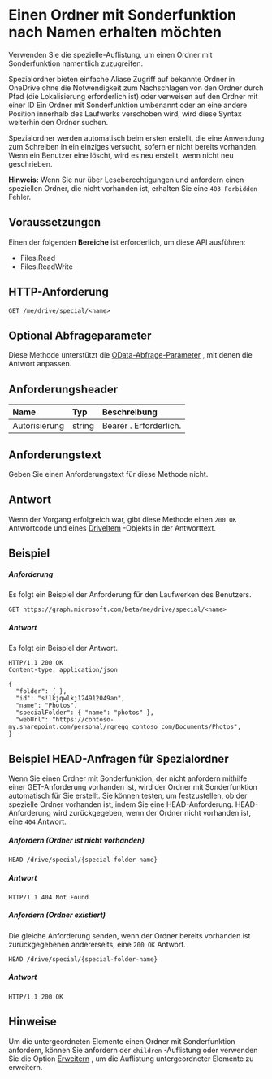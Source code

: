 # <a name="get-a-special-folder-by-name"></a>Einen Ordner mit Sonderfunktion nach Namen erhalten möchten

Verwenden Sie die spezielle-Auflistung, um einen Ordner mit Sonderfunktion namentlich zuzugreifen.

Spezialordner bieten einfache Aliase Zugriff auf bekannte Ordner in OneDrive ohne die Notwendigkeit zum Nachschlagen von den Ordner durch Pfad (die Lokalisierung erforderlich ist) oder verweisen auf den Ordner mit einer ID Ein Ordner mit Sonderfunktion umbenannt oder an eine andere Position innerhalb des Laufwerks verschoben wird, wird diese Syntax weiterhin den Ordner suchen.

Spezialordner werden automatisch beim ersten erstellt, die eine Anwendung zum Schreiben in ein einziges versucht, sofern er nicht bereits vorhanden. Wenn ein Benutzer eine löscht, wird es neu erstellt, wenn nicht neu geschrieben.

**Hinweis:**  Wenn Sie nur über Leseberechtigungen und anfordern einen speziellen Ordner, die nicht vorhanden ist, erhalten Sie eine `403 Forbidden` Fehler.

## <a name="prerequisites"></a>Voraussetzungen
Einen der folgenden **Bereiche** ist erforderlich, um diese API ausführen:

  * Files.Read
  * Files.ReadWrite

## <a name="http-request"></a>HTTP-Anforderung
<!-- { "blockType": "ignored" } -->
```http
GET /me/drive/special/<name>
```
## <a name="optional-query-parameters"></a>Optional Abfrageparameter
Diese Methode unterstützt die [OData-Abfrage-Parameter](http://graph.microsoft.io/docs/overview/query_parameters) , mit denen die Antwort anpassen.

## <a name="request-headers"></a>Anforderungsheader

| Name          | Typ   | Beschreibung               |
|:--------------|:-------|:--------------------------|
| Autorisierung | string | Bearer <token>. Erforderlich. |


## <a name="request-body"></a>Anforderungstext
Geben Sie einen Anforderungstext für diese Methode nicht.

## <a name="response"></a>Antwort
Wenn der Vorgang erfolgreich war, gibt diese Methode einen `200 OK` Antwortcode und eines [DriveItem](../resources/driveitem.md) -Objekts in der Antworttext.

## <a name="example"></a>Beispiel

##### <a name="request"></a>Anforderung
Es folgt ein Beispiel der Anforderung für den Laufwerken des Benutzers.

<!-- {
  "blockType": "request",
  "name": "get_drive_special"
}-->
```http
GET https://graph.microsoft.com/beta/me/drive/special/<name>
```

##### <a name="response"></a>Antwort
Es folgt ein Beispiel der Antwort.
<!-- {
  "blockType": "response",
  "truncated": true,
  "@odata.type": "microsoft.graph.driveItem"
} -->
```http
HTTP/1.1 200 OK
Content-type: application/json

{
  "folder": { },
  "id": "s!lkjqwlkj124912049an",
  "name": "Photos",
  "specialFolder": { "name": "photos" },
  "webUrl": "https://contoso-my.sharepoint.com/personal/rgregg_contoso_com/Documents/Photos",
}
```

## <a name="example-head-requests-for-special-folders"></a>Beispiel HEAD-Anfragen für Spezialordner

Wenn Sie einen Ordner mit Sonderfunktion, der nicht anfordern mithilfe einer GET-Anforderung vorhanden ist, wird der Ordner mit Sonderfunktion automatisch für Sie erstellt. Sie können testen, um festzustellen, ob der spezielle Ordner vorhanden ist, indem Sie eine HEAD-Anforderung. HEAD-Anforderung wird zurückgegeben, wenn der Ordner nicht vorhanden ist, eine `404` Antwort.

##### <a name="request-folder-does-not-exist"></a>Anfordern (Ordner ist nicht vorhanden)

<!-- { "blockType": "request", "name": "head-does-not-create-special-folder" } -->
```
HEAD /drive/special/{special-folder-name}
```

##### <a name="response"></a>Antwort
<!-- {"blockType": "response"} -->
```
HTTP/1.1 404 Not Found
```

##### <a name="request-folder-does-exist"></a>Anfordern (Ordner existiert)

Die gleiche Anforderung senden, wenn der Ordner bereits vorhanden ist zurückgegebenen andererseits, eine `200 OK` Antwort.

<!-- { "blockType": "request", "name": "head-existing-special-folder", "scopes": "files.read" } -->
```
HEAD /drive/special/{special-folder-name}
```

##### <a name="response"></a>Antwort

<!-- {"blockType": "response", "isEmpty": true } -->
```
HTTP/1.1 200 OK
```

## <a name="remarks"></a>Hinweise

Um die untergeordneten Elemente einen Ordner mit Sonderfunktion anfordern, können Sie anfordern der `children` -Auflistung oder verwenden Sie die Option [Erweitern](http://graph.microsoft.io/docs/overview/query_parameters) , um die Auflistung untergeordneter Elemente zu erweitern.


<!-- {
  "type": "#page.annotation",
  "description": "List drives",
  "keywords": "",
  "section": "documentation",
  "tocPath": "OneDrive/Drive/Get special folder"
}-->
